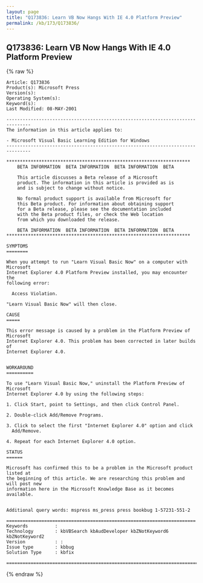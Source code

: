 ```yaml
---
layout: page
title: "Q173836: Learn VB Now Hangs With IE 4.0 Platform Preview"
permalink: /kb/173/Q173836/
---
```


## Q173836: Learn VB Now Hangs With IE 4.0 Platform Preview

{% raw %}

	Article: Q173836
	Product(s): Microsoft Press
	Version(s): 
	Operating System(s): 
	Keyword(s): 
	Last Modified: 08-MAY-2001
	
	-------------------------------------------------------------------------------
	The information in this article applies to:
	
	- Microsoft Visual Basic Learning Edition for Windows 
	-------------------------------------------------------------------------------
	
	********************************************************************
	    BETA INFORMATION  BETA INFORMATION  BETA INFORMATION  BETA
	
	    This article discusses a Beta release of a Microsoft
	    product. The information in this article is provided as is
	    and is subject to change without notice.
	
	    No formal product support is available from Microsoft for
	    this Beta product. For information about obtaining support
	    for a Beta release, please see the documentation included
	    with the Beta product files, or check the Web location
	    from which you downloaded the release.
	
	    BETA INFORMATION  BETA INFORMATION  BETA INFORMATION  BETA
	********************************************************************
	
	SYMPTOMS
	========
	
	When you attempt to run "Learn Visual Basic Now" on a computer with Microsoft
	Internet Explorer 4.0 Platform Preview installed, you may encounter the
	following error:
	
	  Access Violation.
	
	"Learn Visual Basic Now" will then close.
	
	CAUSE
	=====
	
	This error message is caused by a problem in the Platform Preview of Microsoft
	Internet Explorer 4.0. This problem has been corrected in later builds of
	Internet Explorer 4.0.
	
	
	WORKAROUND
	==========
	
	To use "Learn Visual Basic Now," uninstall the Platform Preview of Microsoft
	Internet Explorer 4.0 by using the following steps:
	
	1. Click Start, point to Settings, and then click Control Panel.
	
	2. Double-click Add/Remove Programs.
	
	3. Click to select the first "Internet Explorer 4.0" option and click
	  Add/Remove.
	
	4. Repeat for each Internet Explorer 4.0 option.
	
	STATUS
	======
	
	Microsoft has confirmed this to be a problem in the Microsoft product listed at
	the beginning of this article. We are researching this problem and will post new
	information here in the Microsoft Knowledge Base as it becomes available.
	
	
	Additional query words: mspress ms_press press bookbug 1-57231-551-2
	
	======================================================================
	Keywords          :  
	Technology        : kbVBSearch kbAudDeveloper kbZNotKeyword6 kbZNotKeyword2
	Version           : :
	Issue type        : kbbug
	Solution Type     : kbfix
	
	=============================================================================
	

{% endraw %}
